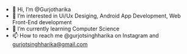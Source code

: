 - 👋 Hi, I’m @Gurjotharika
- 👀 I’m interested in Ui/Ux Desiging, Android App Development, Web Front-End development
- 🌱 I’m currently learning Computer Science
- 📫 How to reach me @gurjotsinghharika on Instagram and gurjotsinghharika@gmail.com

<!---
Gurjotharika/Gurjotharika is a ✨ special ✨ repository because its `README.md` (this file) appears on your GitHub profile.
You can click the Preview link to take a look at your changes.
--->
